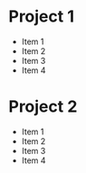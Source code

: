  

# Project 1

* Item 1 
* Item 2
* Item 3
* Item 4


# Project 2 

* Item 1 
* Item 2 
* Item 3
* Item 4

